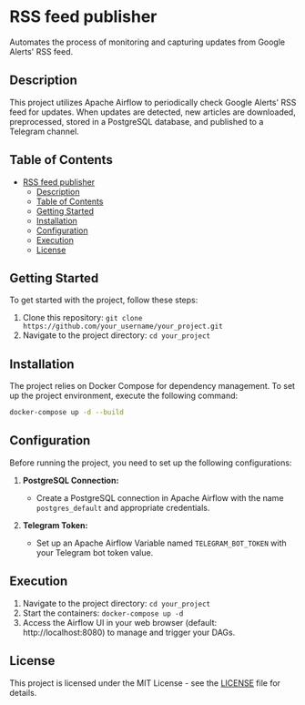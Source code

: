 # RSS feed publisher

Automates the process of monitoring and capturing updates from Google Alerts' RSS feed.

## Description

 This project utilizes Apache Airflow to periodically check Google Alerts' RSS feed for updates. When updates are detected, new articles are downloaded, preprocessed, stored in a PostgreSQL database, and published to a Telegram channel.

## Table of Contents
- [RSS feed publisher](#rss-feed-publisher)
  - [Description](#description)
  - [Table of Contents](#table-of-contents)
  - [Getting Started](#getting-started)
  - [Installation](#installation)
  - [Configuration](#configuration)
  - [Execution](#execution)
  - [License](#license)

## Getting Started
To get started with the project, follow these steps:

1. Clone this repository: `git clone https://github.com/your_username/your_project.git`
2. Navigate to the project directory: `cd your_project`

## Installation 
The project relies on Docker Compose for dependency management. To set up the project environment, execute the following command:

```bash
docker-compose up -d --build 
```

## Configuration 

Before running the project, you need to set up the following configurations:

1. **PostgreSQL Connection:**
   - Create a PostgreSQL connection in Apache Airflow with the name `postgres_default` and appropriate credentials.

2. **Telegram Token:**
   - Set up an Apache Airflow Variable named `TELEGRAM_BOT_TOKEN` with your Telegram bot token value.

## Execution

1. Navigate to the project directory: `cd your_project`
2. Start the containers: `docker-compose up -d`
3. Access the Airflow UI in your web browser (default: http://localhost:8080) to manage and trigger your DAGs.


## License

This project is licensed under the MIT License - see the [LICENSE](LICENSE) file for details.
